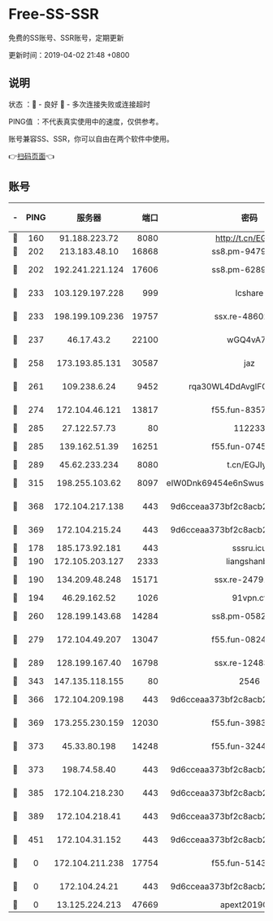 # Free-SS-SSR

免费的SS账号、SSR账号，定期更新

更新时间：2019-04-02 21:48 +0800

## 说明

状态     ：🙂 - 良好 🙁 - 多次连接失败或连接超时

PING值   ：不代表真实使用中的速度，仅供参考。

账号兼容SS、SSR，你可以自由在两个软件中使用。

👉[扫码页面](https://liesauer.github.io/Free-SS-SSR/)👈

## 账号

|-|PING|服务器|端口|密码|加密方式|区域|
|:----:|:----:|:-----:|-----:|:----:|:----:|:----:|
|🙂|160|91.188.223.72|8080|http://t.cn/EGJIyrl|rc4-md5|RU|
|🙂|202|213.183.48.10|16868|ss8.pm-94797530|rc4-md5|RU|
|🙂|202|192.241.221.124|17606|ss8.pm-62896524|aes-256-cfb|US|
|🙂|233|103.129.197.228|999|lcshare|aes-256-cfb|US|
|🙂|233|198.199.109.236|19757|ssx.re-48602864|aes-256-cfb|US|
|🙂|237|46.17.43.2|22100|wGQ4vA7D|aes-256-gcm|RU|
|🙂|258|173.193.85.131|30587|jaz|aes-256-cfb|US|
|🙂|261|109.238.6.24|9452|rqa30WL4DdAvgIFG6Fs3znzTa|aes-256-cfb|FR|
|🙂|274|172.104.46.121|13817|f55.fun-83574380|aes-256-cfb|SG|
|🙂|285|27.122.57.73|80|112233|chacha20|HK|
|🙂|285|139.162.51.39|16251|f55.fun-07454874|aes-256-cfb|SG|
|🙂|289|45.62.233.234|8080|t.cn/EGJIyrl|rc4-md5|CA|
|🙂|315|198.255.103.62|8097|eIW0Dnk69454e6nSwuspv9DmS201tQ0D|aes-256-cfb|US|
|🙂|368|172.104.217.138|443|9d6cceaa373bf2c8acb22e60b6a58be6|aes-256-cfb|US|
|🙂|369|172.104.215.24|443|9d6cceaa373bf2c8acb22e60b6a58be6|aes-256-cfb|US|
|🙂|178|185.173.92.181|443|sssru.icu|rc4-md5|RU|
|🙂|190|172.105.203.127|2333|liangshanbo|chacha20|JP|
|🙂|190|134.209.48.248|15171|ssx.re-24791973|aes-256-cfb|US|
|🙂|194|46.29.162.52|1026|91vpn.cf|rc4-md5|RU|
|🙂|260|128.199.143.68|14284|ss8.pm-05820296|aes-256-cfb|SG|
|🙂|279|172.104.49.207|13047|f55.fun-08242139|aes-256-cfb|SG|
|🙂|289|128.199.167.40|16798|ssx.re-12483342|aes-256-cfb|SG|
|🙂|343|147.135.118.155|80|2546|chacha20|US|
|🙂|366|172.104.209.198|443|9d6cceaa373bf2c8acb22e60b6a58be6|aes-256-cfb|US|
|🙂|369|173.255.230.159|12030|f55.fun-39837860|aes-256-cfb|US|
|🙂|373|45.33.80.198|14248|f55.fun-32443287|aes-256-cfb|US|
|🙂|373|198.74.58.40|443|9d6cceaa373bf2c8acb22e60b6a58be6|aes-256-cfb|US|
|🙂|385|172.104.218.230|443|9d6cceaa373bf2c8acb22e60b6a58be6|aes-256-cfb|US|
|🙂|389|172.104.218.41|443|9d6cceaa373bf2c8acb22e60b6a58be6|aes-256-cfb|US|
|🙁|451|172.104.31.152|443|9d6cceaa373bf2c8acb22e60b6a58be6|aes-256-cfb|US|
|🙁|0|172.104.211.238|17754|f55.fun-51431249|aes-256-cfb|US|
|🙁|0|172.104.24.21|443|9d6cceaa373bf2c8acb22e60b6a58be6|aes-256-cfb|US|
|🙁|0|13.125.224.213|47669|apext2019001|chacha20|KR|
